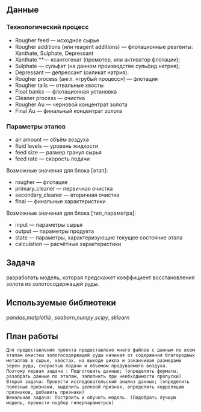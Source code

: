## Данные

### Технологический процесс
- Rougher feed — исходное сырье
- Rougher additions (или reagent additions) — флотационные реагенты: Xanthate, Sulphate, Depressant
- Xanthate **— ксантогенат (промотер, или активатор флотации);
- Sulphate — сульфат (на данном производстве сульфид натрия);
- Depressant — депрессант (силикат натрия).
- Rougher process (англ. «грубый процесс») — флотация
- Rougher tails — отвальные хвосты
- Float banks — флотационная установка
- Cleaner process — очистка
- Rougher Au — черновой концентрат золота
- Final Au — финальный концентрат золота

### Параметры этапов
- air amount — объём воздуха
- fluid levels — уровень жидкости
- feed size — размер гранул сырья
- feed rate — скорость подачи

Возможные значения для блока [этап]:
- rougher — флотация
- primary_cleaner — первичная очистка
- secondary_cleaner — вторичная очистка
- final — финальные характеристики

Возможные значения для блока [тип_параметра]:
- input — параметры сырья
- output — параметры продукта
- state — параметры, характеризующие текущее состояние этапа
- calculation — расчётные характеристики

## Задача

разработать модель, которая предскажет коэффициент восстановления золота из золотосодержащей руды.

## Используемые библиотеки
*pandas*,*matplotlib*, *seaborn*,*numpy*,*scipy*, *sklearn*

## План работы

    Для предоставления проекта предоставлено много файлов с данным по всем этапам очистки золотосодержащей руды начиная от содержания благородных металлов в сырье, хвостах, на выходе цикла и заканчивая размерами зерен руды, скоростью подачи и объемом продуваемого воздуха.
    Поэтому первая задача : Подготовить данные; (определить форматы, разобрать данные по этапам, заполнить при необходимости пропуски)
    Вторая задача: Провести исследовательский анализ данных; (определить полезные признаки, выделить целевой признак, определить корреляцию признаков, добавить признаки)
    Финальная задача: Построить и обучить модель. (Подобрать лучшую модель, провести подбор гиперпараметров)